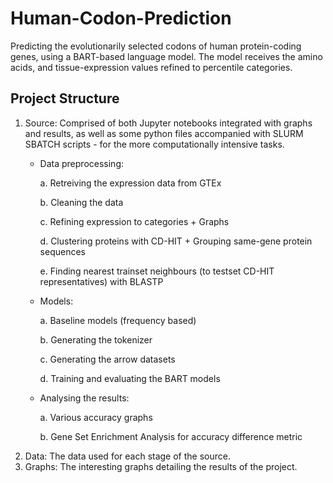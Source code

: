 # Human-Codon-Prediction
Predicting the evolutionarily selected codons of human protein-coding genes, using a BART-based language model. The model receives the amino acids, and tissue-expression values refined to percentile categories.

## Project Structure
1. Source: Comprised of both Jupyter notebooks integrated with graphs and results, as well as some python files accompanied with SLURM SBATCH scripts - for the more computationally intensive tasks.
   - Data preprocessing:

     a. Retreiving the expression data from GTEx

     b. Cleaning the data

     c. Refining expression to categories + Graphs

     d. Clustering proteins with CD-HIT + Grouping same-gene protein sequences

     e. Finding nearest trainset neighbours (to testset CD-HIT representatives) with BLASTP
   - Models:

     a. Baseline models (frequency based)

     b. Generating the tokenizer

     c. Generating the arrow datasets

     d. Training and evaluating the BART models
   - Analysing the results:

     a. Various accuracy graphs

     b. Gene Set Enrichment Analysis for accuracy difference metric
2. Data: The data used for each stage of the source.
3. Graphs: The interesting graphs detailing the results of the project.

